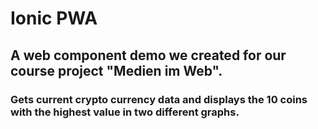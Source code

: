# Ionic PWA 
## A web component demo we created for our course project "Medien im Web".
### Gets current crypto currency data and displays the 10 coins with the highest value in two different graphs.

